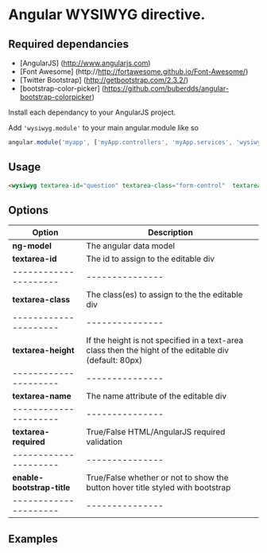 
Angular WYSIWYG directive.
===========================

Required dependancies
-----------------------
* [AngularJS] (http://www.angularjs.com) 
* [Font Awesome] (http://http://fortawesome.github.io/Font-Awesome/)
* [Twitter Bootstrap] (http://getbootstrap.com/2.3.2/)
* [bootstrap-color-picker] (https://github.com/buberdds/angular-bootstrap-colorpicker)

Install each dependancy to your AngularJS project.

Add `'wysiwyg.module'` to your main angular.module like so
```javascript
angular.module('myapp', ['myApp.controllers', 'myApp.services', 'wysiwyg.module']);
````


Usage
------------
```html
<wysiwyg textarea-id="question" textarea-class="form-control"  textarea-height="80px" textarea-name="textareaQuestion" textarea-required ng-model="yourModel.model" enable-bootstrap-title="true"></wysiwyg>
```
Options
-----------

Option|Description
---------------------|---------------
**ng-model**		 | 			The angular data model
**textarea-id** 	 |			The id to assign to the editable div
---------------------|---------------
**textarea-class**	 |			The class(es) to assign to the the editable div
---------------------|---------------
**textarea-height**	 |			If the height is not specified in a text-area class then the hight of the editable div (default: 80px)
---------------------|---------------
**textarea-name**	 |			The name attribute of the editable div 
---------------------|---------------
**textarea-required**|			True/False HTML/AngularJS required validation
---------------------|---------------
**enable-bootstrap-title**|		True/False whether or not to show the button hover title styled with bootstrap	
---------------------|---------------	

Examples
-----------




